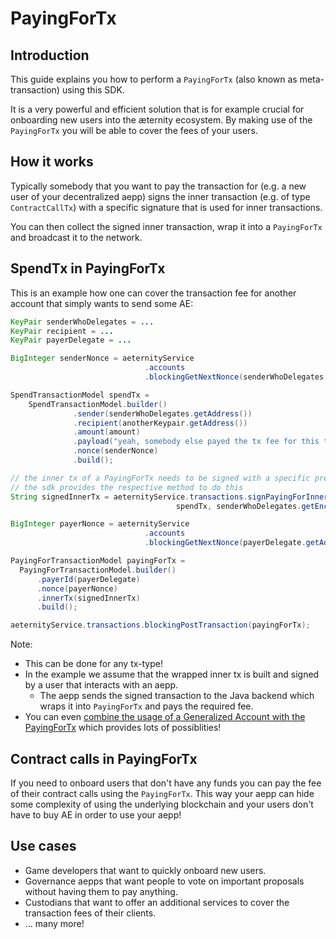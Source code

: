 # PayingForTx

## Introduction
This guide explains you how to perform a `PayingForTx` (also known as meta-transaction) using this SDK.

It is a very powerful and efficient solution that is for example crucial for onboarding new users into the æternity ecosystem. By making use of the `PayingForTx` you will be able to cover the fees of your users.

## How it works
Typically somebody that you want to pay the transaction for (e.g. a new user of your decentralized aepp) signs the inner transaction (e.g. of type `ContractCallTx`) with a specific signature that is used for inner transactions.

You can then collect the signed inner transaction, wrap it into a `PayingForTx` and broadcast it to the network.

## SpendTx in PayingForTx
This is an example how one can cover the transaction fee for another account that
simply wants to send some AE:

```java
KeyPair senderWhoDelegates = ...
KeyPair recipient = ...
KeyPair payerDelegate = ...

BigInteger senderNonce = aeternityService
                              .accounts
                              .blockingGetNextNonce(senderWhoDelegates.getAddress());

SpendTransactionModel spendTx = 
    SpendTransactionModel.builder()
              .sender(senderWhoDelegates.getAddress())
              .recipient(anotherKeypair.getAddress())
              .amount(amount)
              .payload("yeah, somebody else payed the tx fee for this transaction =)")
              .nonce(senderNonce)
              .build();

// the inner tx of a PayingForTx needs to be signed with a specific prefix
// the sdk provides the respective method to do this
String signedInnerTx = aeternityService.transactions.signPayingForInnerTransaction(
                                     spendTx, senderWhoDelegates.getEncodedPrivateKey());

BigInteger payerNonce = aeternityService
                              .accounts
                              .blockingGetNextNonce(payerDelegate.getAddress());

PayingForTransactionModel payingForTx =
  PayingForTransactionModel.builder()
      .payerId(payerDelegate)
      .nonce(payerNonce)
      .innerTx(signedInnerTx)
      .build();

aeternityService.transactions.blockingPostTransaction(payingForTx);
```

Note:

- This can be done for any tx-type!
- In the example we assume that the wrapped inner tx is built and signed by a user that interacts with an aepp.
    - The aepp sends the signed transaction to the Java backend which wraps it into `PayingForTx` and pays the required fee.
- You can even [combine the usage of a Generalized Account with the PayingForTx](https://aeternity.com/protocol/generalized_accounts/ga_explained.html#payingfor-example) which provides lots of possiblities!

## Contract calls in PayingForTx
If you need to onboard users that don't have any funds you can pay the fee of their contract calls using the `PayingForTx`.
This way your aepp can hide some complexity of using the underlying blockchain and your users don't have to buy AE in order to use your aepp! 

## Use cases

- Game developers that want to quickly onboard new users.
- Governance aepps that want people to vote on important proposals without having them to pay anything.
- Custodians that want to offer an additional services to cover the transaction fees of their clients.
- ... many more!